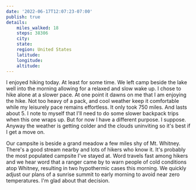 ```yaml
---
date: '2022-06-17T12:07:23-07:00'
publish: true
details:
    miles_walked: 18
    steps: 38306
    city:
    state:
    region: United States
    latitude:
    longitude:
    altitude:
---
```

I enjoyed hiking today. At least for some time. We left camp beside the lake well into the morning allowing for a relaxed and slow wake up. I chose to hike alone at a slower pace. At one point it dawns on me that I am enjoying the hike. Not too heavy of a pack, and cool weather keep it comfortable while my leisurely pace remains effortless. It only took 750 miles. And lasts about 5. I note to myself that I'll need to do some slower backpack trips when this one wraps up. But for now I have a different purpose. I suppose. Anyway the weather is getting colder and the clouds uninviting so it's best if I get a move on.

Our campsite is beside a grand meadow a few miles shy of Mt. Whitney. There's a good stream nearby and lots of hikers who know it. It's probably the most populated campsite I've stayed at. Word travels fast among hikers and we hear word that a ranger came by to warn people of cold conditions atop Whitney, resulting in two hypothermic cases this morning. We quickly adjust our plans of a sunrise summit to early morning to avoid near zero temperatures. I'm glad about that decision.